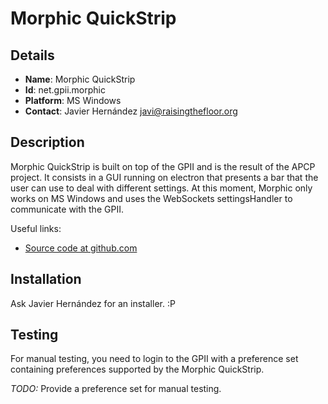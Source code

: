 # Morphic QuickStrip

## Details

* __Name__: Morphic QuickStrip
* __Id__: net.gpii.morphic
* __Platform__: MS Windows
* __Contact__: Javier Hernández <javi@raisingthefloor.org>

## Description

Morphic QuickStrip is built on top of the GPII and is the result of the APCP project.
It consists in a GUI running on electron that presents a bar that the user can use
to deal with different settings. At this moment, Morphic only works on MS Windows
and uses the WebSockets settingsHandler to communicate with the GPII.

Useful links:

  * [Source code at github.com](https://github.com/GPII/gpii-app)

## Installation

Ask Javier Hernández for an installer. :P

## Testing

For manual testing, you need to login to the GPII with a preference set containing
preferences supported by the Morphic QuickStrip.

_TODO:_ Provide a preference set for manual testing.
